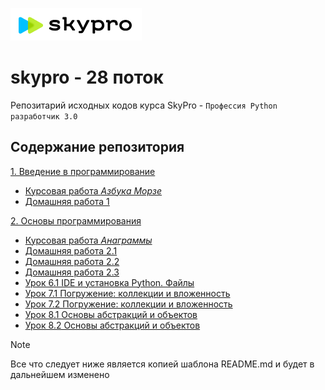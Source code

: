 ![](skypro.PNG) 
# skypro - 28 поток
Репозитарий исходных кодов курса SkyPro - `Профессия Python разработчик 3.0`

## Содержание репозитория
[1. Введение в программирование][Курс 1]
- [Курсовая работа _Азбука Морзе_][Курсовая работа 1] 
- [Домашняя работа 1] 

[2. Основы программирования][Курс 2]
- [Курсовая работа _Анаграммы_][Курсовая работа 2]
- [Домашняя работа 2.1] 
- [Домашняя работа 2.2]
- [Домашняя работа 2.3]
- [Урок 6.1 IDE и установка Python. Файлы][L61]
- [Урок 7.1 Погружение: коллекции и вложенность][L71]
- [Урок 7.2 Погружение: коллекции и вложенность][L72]
- [Урок 8.1 Основы абстракций и объектов][L81]
- [Урок 8.2 Основы абстракций и объектов][L82]

<!--
<details>
<summary>Исходники</summary>
Ссылки на источники

</details>
-->

> [!NOTE]
> Все что следует ниже является копией шаблона README.md и будет в дальнейшем изменено

<!--
## Getting Started

These instructions will get you a copy of the project up and running on your local machine for development and testing purposes. See deployment for notes on how to deploy the project on a live system.

### Prerequisites

What things you need to install the software and how to install them

```
Give examples
```

### Installing

A step by step series of examples that tell you how to get a development env running

Say what the step will be

```
Give the example
```

And repeat

```
until finished
```

End with an example of getting some data out of the system or using it for a little demo

## Running the tests

Explain how to run the automated tests for this system

### Break down into end to end tests

Explain what these tests test and why

```
Give an example
```

### And coding style tests

Explain what these tests test and why

```
Give an example
```

## Deployment

Add additional notes about how to deploy this on a live system

## Built With

* [Dropwizard](http://www.dropwizard.io/1.0.2/docs/) - The web framework used
* [Maven](https://maven.apache.org/) - Dependency Management
* [ROME](https://rometools.github.io/rome/) - Used to generate RSS Feeds

## Contributing

Please read [CONTRIBUTING.md](https://gist.github.com/PurpleBooth/b24679402957c63ec426) for details on our code of conduct, and the process for submitting pull requests to us.

## Versioning

We use [SemVer](http://semver.org/) for versioning. For the versions available, see the [tags on this repository](https://github.com/your/project/tags). 

## Authors

* **Billie Thompson** - *Initial work* - [PurpleBooth](https://github.com/PurpleBooth)

See also the list of [contributors](https://github.com/your/project/contributors) who participated in this project.

## License

This project is licensed under the MIT License - see the [LICENSE.md](LICENSE.md) file for details

## Acknowledgments

* Hat tip to anyone whose code was used
* Inspiration
* etc
-->

[//]: #ссылки

[Курс 1]: https://github.com/AndreyYuryev/skypro/sources/Block_1
[Курс 2]: https://github.com/AndreyYuryev/skypro/sources/Block_2

[Курсовая работа 1]: https://github.com/AndreyYuryev/skypro/sources/Block_1/Coursework
[Домашняя работа 1]: https://github.com/AndreyYuryev/skypro/sources/Block_1/Homework
[Курсовая работа 2]: https://github.com/AndreyYuryev/skypro/sources/Block_2/Coursework
[Домашняя работа 2.1]: https://github.com/AndreyYuryev/skypro/sources/Block_2/Homework_1
[Домашняя работа 2.2]: https://github.com/AndreyYuryev/skypro/sources/Block_2/Homework_2
[Домашняя работа 2.3]: https://github.com/AndreyYuryev/skypro/sources/Block_2/Homework_3
[L61]: https://github.com/AndreyYuryev/skypro/sources/Block_2/Lesson_6_1
[L71]: https://github.com/AndreyYuryev/skypro/sources/Block_2/Lesson_7_1
[L72]: https://github.com/AndreyYuryev/skypro/sources/Block_2/Lesson_7_1
[L81]: https://github.com/AndreyYuryev/skypro/sources/Block_2/Lesson_8_1
[L82]: https://github.com/AndreyYuryev/skypro/sources/Block_2/Lesson_8_2
